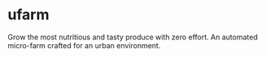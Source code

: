 # ufarm
Grow the most nutritious and tasty produce with zero effort. An automated micro-farm crafted for an urban environment. 
